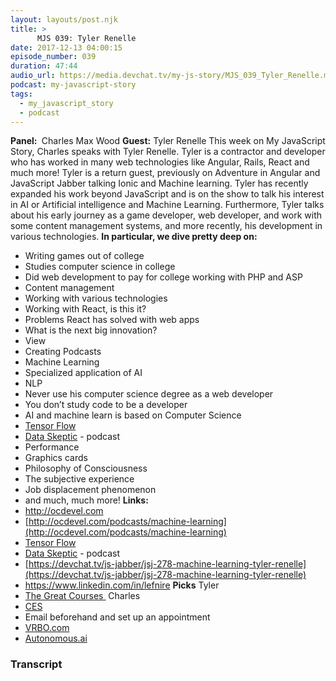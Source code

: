 ```yaml
---
layout: layouts/post.njk
title: >
      MJS 039: Tyler Renelle
date: 2017-12-13 04:00:15
episode_number: 039
duration: 47:44
audio_url: https://media.devchat.tv/my-js-story/MJS_039_Tyler_Renelle.mp3
podcast: my-javascript-story
tags: 
  - my_javascript_story
  - podcast
---
```


 **Panel:&nbsp;** Charles Max Wood **Guest:** Tyler Renelle This week on My JavaScript Story, Charles speaks with Tyler Renelle. Tyler is a contractor and developer who has worked in many web technologies like Angular, Rails, React and much more! Tyler is a return guest, previously on Adventure in Angular and JavaScript Jabber talking Ionic and Machine learning. Tyler has recently expanded his work beyond JavaScript and is on the show to talk his interest in AI or Artificial intelligence and Machine Learning. Furthermore, Tyler talks about his early journey as a game developer, web developer, and work with some content management systems, and more recently, his development in various technologies. **In particular, we dive pretty deep on:**
- Writing games out of college
- Studies computer science in college
- Did web development to pay for college working with PHP and ASP
- Content management
- Working with various technologies
- Working with React, is this it?
- Problems React has solved with web apps
- What is the next big innovation?
- View
- Creating Podcasts
- Machine Learning
- Specialized application of AI
- NLP
- Never use his computer science degree as a web developer
- You don’t study code to be a developer
- AI and machine learn is based on Computer Science
- [Tensor Flow](https://www.tensorflow.org)
- [Data Skeptic](https://dataskeptic.com) - podcast
- Performance
- Graphics cards
- Philosophy of Consciousness
- The subjective experience
- Job displacement phenomenon
- and much, much more!
**Links:&nbsp;**
- http://ocdevel.com
- [http://ocdevel.com/podcasts/machine-learning](http://ocdevel.com/podcasts/machine-learning)
- [Tensor Flow](https://www.tensorflow.org)
- [Data Skeptic](https://dataskeptic.com) - podcast
- [https://devchat.tv/js-jabber/jsj-278-machine-learning-tyler-renelle](https://devchat.tv/js-jabber/jsj-278-machine-learning-tyler-renelle)
- https://www.linkedin.com/in/lefnire
**Picks** Tyler
- [The Great Courses&nbsp;](https://www.thegreatcourses.com)
Charles
- [CES](https://www.ces.tech)
- Email beforehand and set up an appointment
- [VRBO.com](http://VRBO.com)
- [Autonomous.ai](https://www.autonomous.ai)



### Transcript

&nbsp;



